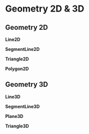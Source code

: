 # Geometry 2D & 3D

## Geometry 2D

**Line2D**

**SegmentLine2D**

**Triangle2D**

**Polygon2D**

## Geometry 3D

**Line3D**

**SegmentLine3D**

**Plane3D**

**Triangle3D**
